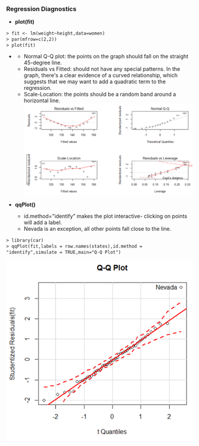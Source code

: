 ### Regression Diagnostics

* **plot\(fit\)**

```
> fit <- lm(weight~height,data=women)
> par(mfrow=c(2,2))
> plot(fit)
```

* * Normal Q-Q plot: the points on the graph should fall on the straight 45-degree line.
  * Residuals vs Fitted: should not have any special patterns. In the graph, there's a clear evidence of a curved relationship, which suggests that we may want to add a quadratic term to the regression.
  * Scale-Location: the points should be a random band around a horizontal line.![](/ch7-regression/plotfit.PNG)
* **qqPlot\(\)**

  * id.method="identify" makes the plot interactive- clicking on points will add a label.
  * Nevada is an exception, all other points fall close to the line.

```
> library(car)
> qqPlot(fit,labels = row.names(states),id.method = "identify",simulate = TRUE,main="Q-Q Plot")
```

![](/ch7-regression/qqPlot.PNG)


